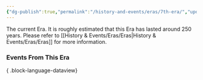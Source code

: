 ```yaml
---
{"dg-publish":true,"permalink":"/history-and-events/eras/7th-era/","updated":"2025-08-10T12:52:48.431+01:00"}
---
```


The current Era. It is roughly estimated that this Era has lasted around 250 years. Please refer to [[History & Events/Eras/Eras\|History & Events/Eras/Eras]] for more information.  

### Events From This Era

{ .block-language-dataview}
